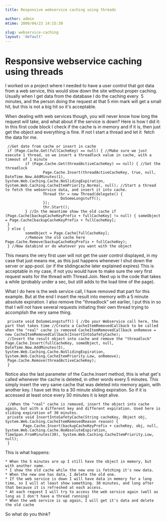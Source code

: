 ```yaml
---
title: Responsive webservice caching using threads

author: admin
mtime: 2009/04/23 14:15:30

slug: webservice-caching
layout: 'default'
---
```


# Responsive webservice caching using threads

I worked on a project where I needed to have a user control that got data from a web service, this would slow down the site without proper caching. Usually when I get data from the database I do the caching every  5 minutes, and the person doing the request at that 5 min mark will get a small hit, but this is not a big hit so it's acceptable. 

When dealing with web services though, you will never know how long the request will take, and what about if the service is down? Here is how I did it: In this first code block I check if the cache is in memory and if it is, then just get the object and everything is fine. If not I start a thread and let it  fetch the data for me. 
```
 //Get date from cache or insert in cache 
 if (Page.Cache.Get(fullCacheKey) == null) { //Make sure we just execute 1 thread, so we insert a threadlock value in cache, with a timeout of 1 minute 
		 if (Page.Cache.Get(threadActiveCacheKey) == null) { //Set the threadlock 
				 Page.Cache.Insert(threadActiveCacheKey, true, null, DateTime.Now.AddMinutes(1), System.Web.Caching.Cache.NoSlidingExpiration, System.Web.Caching.CacheItemPriority.Normal, null); //Start a thread to fetch the webservice data, and insert it into cache. 
				 Thread thr = new Thread(delegate() {
						 DoSomeLongstuff();
				 });
				 thr.Start();
		 } //In the meantime show the old cache if (Page.Cache[backupCacheKeyPrefix + fullCacheKey] != null) { someObject = Page.Cache[backupCacheKeyPrefix + fullCacheKey];
 }
 } else {
		 someObject = Page.Cache[fullCacheKey];
		 //Remove the old cache here Page.Cache.Remove(backupCacheKeyPrefix + fullCacheKey);
 } //Now databind or do whatever you want with the object

```
 This means the very first user will not get the user control displayed, in my case that just means me, as this just happens whenever I shut down the server or app-pool. (or if the slidingcache later explained expires) This is acceptable in my case, if not you would have to make sure the very first request waits for the thread with Thread.Join. Next up is the code that takes a while (probably under a sec, but still adds to the load time of the page).

 What I do here is the web service call, I have removed that part for this example. But at the end I insert the result into memory with a 5 minute absolute expiration. I also remove the "threadlock" set earlier, I put this in so that I will not have several requests initiating their own thread trying to accomplish the very same thing. 
```
 private void DoSomeLongstuff() { //Do your Webservice call here, the part that takes time //Create a CacheItemRemovedCallback to be called when the "real" cache is removed CacheItemRemovedCallback onRemove = new CacheItemRemovedCallback(InsertIntoSafetyCache);
 //Insert the result object into cache and remove the "threadlock" Page.Cache.Insert(fullCacheKey, someObject, null, DateTime.Now.AddMinutes(5), System.Web.Caching.Cache.NoSlidingExpiration, System.Web.Caching.CacheItemPriority.Low, onRemove);
 Page.Cache.Remove(threadActiveCacheKey);
 } 
```
 Notice also the last parameter of the Cache.Insert method, this is what get's called whenever the cache is deleted, in other words every 5 minutes. This simply insert the very same cache that was deleted into memory again, with another key. I have set this to a 30 minute sliding expiration. So if it is accessed at least once every 30 minutes it is kept alive. 
```
 //When the "real" cache is removed, insert the object into cache again, but with a different key and different expiration. Used here is sliding expiration of 30 minutes.
 private void InsertIntoSafetyCache(String cacheKey, Object obj, System.Web.Caching.CacheItemRemovedReason reason) {
		Page.Cache.Insert(backupCacheKeyPrefix + cacheKey, obj, null, System.Web.Caching.Cache.NoAbsoluteExpiration, TimeSpan.FromMinutes(30), System.Web.Caching.CacheItemPriority.Low, null);
 }
```
 This is what happens: 

	* When the 5 minutes are up I still have the object in memory, but with another name.
	* I show the old cache while the new one is fetching it's new data.
	* When the new one has data, I delete the old one.
	* If the web service is down I will have data in memory for a long time, so I will at least show something. 30 minutes, and long after that because it is refreshed at each access.
	* At each request I will try to access the web service again (well as long as I don't have a thread running)
	* When the web service is up again, I will get it's data and delete the old cache
So what do you think?
